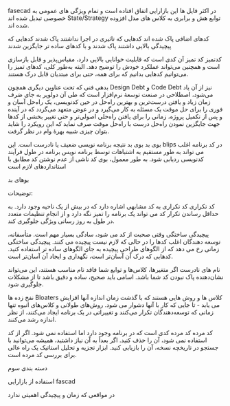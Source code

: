 fasecad
در اکثر فایل ها این بازارایی اتفاق افتاده است و تمام ویژگی های عمومی به خصوصی تبدیل شده اند
 State/Strategy
توابع هش و برابری به کلاس های مدل افزوده شده اند.

کدهای اضافی پاک شده اند
کدهایی که تاثیری در اجرا نداشتند پاک شدند
کدهایی که پیچیدگی بالایی داشتند پاک شدند و با کدهای ساده تر جایگزین شدند

کدتمیز
کد تمیز آن کدی است که 
قابلیت خوانایی بالایی دارد، مقیاس‌پذیر و قابل بازسازی است و همچنین می‌تواند عملکرد خودش را توضیح دهد. 
البته به‌طور کلی، کدهای تمیز را می‌توانیم کدهایی بدانیم که برای همه، حتی برای مبتدیان قابل درک هستند.

بدهی فنی
که تحت عناوین دیگری همچون Design Debt و Code Debt نیز از آن یاد می‌شود، 
اصطلاحی در صنعت توسعهٔ نرم‌افزار است که طی آن دولوپر به جای صَرف زمان زیاد و یافتن درست‌ترین و بهترین راه‌حل در حین کدنویسی،
یک راه‌حل آسان و فوری را برای حل موقت یک مسئله به کار می‌گیرد و در عوض متعهد می‌گردد 
که در آینده و پس از تکمیل پروژه، زمانی را برای یافتن راه‌حلی اصولی‌تر و حتی تغییر بخشی از کد‌ها جهت جایگزین نمودن
راه‌حل درست با راه‌حل موقت صرف نماید که این رویکرد را شاید بتوان چیزی شبیه بهره‌ٔ وام در نظر گرفت.

بوی بد
بوی بد نتیجه برنامه نویسی ضعیف یا نادرست است. این blips در کد برنامه
اغلب می تواند به طور مستقیم به اشتباهات توسط برنامه نویس برنامه در طول فرآیند کدنویسی ردیابی شود. به طور معمول، 
بوی کد ناشی از عدم نوشتن کد مطابق با استانداردهای لازم است


بوهای بد

توضیحات:


کد تکراری
کد تکراری به کد مشابهی اشاره دارد که در بیش از یک ناحیه وجود دارد. 
به حداقل رساندن تکرار کد
می تواند یک برنامه را تمیز نگه دارد و از انجام تنظیمات متعدد در طول به روز رسانی ویژگی جلوگیری کند.


پیچیدگی ساختگی
وقتی صحبت از کد می شود،
سادگی بسیار مهم است. متأسفانه، توسعه دهندگان اغلب کدها را در حالی که لازم نیست پیچیده می کنند.
پیچیدگی ساختگی زمانی رخ می دهد که از الگوهای 
طراحی پیچیده به جای الگوهای ساده تر استفاده کنید. کدهایی که درک آن آسان‌تر است، نگهداری و ایجاد آن آسان‌تر است.


نام های نادرست
اگر متغیرها، کلاس‌ها و توابع شما فاقد نام مناسب هستند،
این می‌تواند نشان‌دهنده پاک نبودن کد شما باشد. اسامی باید صحیح، ساده و دقیق باشد تا از مشکلات جلوگیری شود.


نفخ زده ها
Bloaters
کلاس ها و روش هایی هستند که با گذشت زمان اندازه آنها افزایش می یابد - تا جایی که کار با آنها دشوار می شود.
روش‌های طولانی و کلاس‌های انبوه تنها زمانی که توسعه‌دهندگان تکرار می‌کنند و تغییراتی در یک برنامه ایجاد می‌کنند،
از نظر اندازه رشد می‌کنند.


کد مرده
کد مرده کدی است که در برنامه وجود دارد اما استفاده نمی شود. 
اگر از کد استفاده نمی شود، آن را حذف کنید. اگر بعداً به آن نیاز داشتید، همیشه می‌توانید با
جستجو در تاریخچه نسخه، آن را بازیابی کنید. ابزار تجزیه و تحلیل استاتیک یک راه عالی برای بررسی کد مرده است.




دسته بندی سوم


استفاده از بازارایی fascad


در مواقعی که زمان و پیچیدگی اهمیتی ندارد
